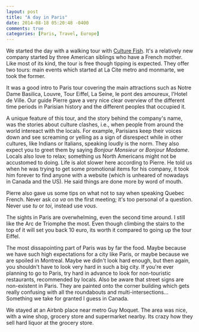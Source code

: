 ```yaml
---
layout: post
title: "A day in Paris"
date: 2014-08-18 05:20:48 -0400
comments: true
categories: [Paris, Travel, Europe]
---
```


We started the day with a walking tour with [Culture Fish](www.culturefishtours.com). It's a relatively new company started by three American siblings who have a French mother. Like most of its kind, the tour is free though tipping is expected. They offer two tours: main events which started at La Cite metro and monmarte, we took the former. 

<!-- more -->

It was a good intro to Paris tour covering the main attractions such as Notre Dame Basilica, Louvre, Tour Eiffel, La Seine, le pont des amoureux, l'Hotel de Ville. Our guide Pierre gave a very nice clear overview of the different time periods in Parisian history and the different peoples that occupied it. 

A unique feature of this tour, and the story behind the company's name, was the stories about culture clashes, i.e., when people from around the world intereact with the locals. For example, Parisians keep their voices down and see screaming or yelling as a sign of disrespect while in other cultures, like Indians or Italians, speaking loudly is the norm. They also expect you to greet them by saying _Bonjour Monsieur_ or _Bonjour Madame_. Locals also love to relax; something us North Americans might not be accustomed to doing. Life is alot slower here according to Pierre. He told us when he was trying to get some promotional items for his company, it took him forever to find anyone with a website (which is unheared of nowadays in Canada and the US). He said things are done more by word of mouth.

Pierre also gave us some tips on what not to say when speaking Quebec French. Never ask _ca va_ on the first meeting; it's too personal of a question. Never use _tu_ or _toi_, instead use _vous_. 

The sights in Paris are overwhelming, even the second time around. I still like the Arc de Triomphe the most. Even though climbing the stairs to the top of it will set you back 10 euro, its worth it compared to going up the tour Eiffel. 

The most dissapointing part of Paris was by far the food. Maybe because we have such high expectations for a city like Paris, or maybe because we are spoiled in Montreal. Maybe we didn't look hard enough, but then again, you shouldn't have to look very hard in such a big city.  If you're ever planning to go to Paris, try hard in advance to look for non-touristic restaurants, recommended by locals. Also be aware that street signs are non-existent in Paris. They are painted onto the corner building which gets really confusing with all the roundabouts and multi-intersections... Something we take for granted I guess in Canada.

We stayed at an Airbnb place near metro Guy Moquet. The area was nice, with a wine shop, grocery store and supermarket nearby. Its crazy how they sell hard liquor at the grocery store. 




